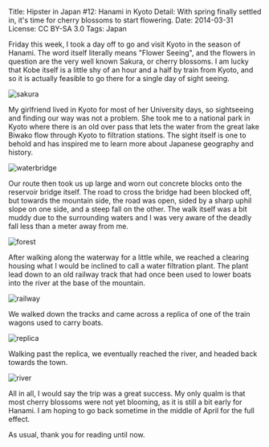 Title:   Hipster in Japan #12: Hanami in Kyoto
Detail:  With spring finally settled in, it's time for cherry blossoms to start flowering.
Date:    2014-03-31
License: CC BY-SA 3.0
Tags:    Japan

Friday this week, I took a day off to go and visit Kyoto in the season of
Hanami. The word itself literally means "Flower Seeing", and the flowers in
question are the very well known Sakura, or cherry blossoms. I am lucky that
Kobe itself is a little shy of an hour and a half by train from Kyoto, and so it
is actually feasible to go there for a single day of sight seeing.

![sakura]

My girlfriend lived in Kyoto for most of her University days, so sightseeing and
finding our way was not a problem. She took me to a national park in Kyoto where
there is an old over pass that lets the water from the great lake Biwako flow
through Kyoto to filtration stations. The sight itself is one to behold and has
inspired me to learn more about Japanese geography and history.

![waterbridge]

Our route then took us up large and worn out concrete blocks onto the reservoir
bridge itself. The road to cross the bridge had been blocked off, but towards
the mountain side, the road was open, sided by a sharp uphil slope on one side,
and a steep fall on the other. The walk itself was a bit muddy due to the
surrounding waters and I was very aware of the deadly fall less than a meter
away from me.

![forest]

After walking along the waterway for a little while, we reached a clearing
housing what I would be inclined to call a water filtration plant. The plant
lead down to an old railway track that had once been used to lower boats into
the river at the base of the mountain.

![railway]

We walked down the tracks and came across a replica of one of the train wagons
used to carry boats.

![replica]

Walking past the replica, we eventually reached the river, and headed back
towards the town.

![river]

All in all, I would say the trip was a great success. My only qualm is that most
cherry blossoms were not yet blooming, as it is still a bit early for Hanami. I
am hoping to go back sometime in the middle of April for the full effect.

As usual, thank you for reading until now.

[sakura]: https://lh4.googleusercontent.com/-wkxRJ0p2TVE/Uzen12ol0pI/AAAAAAAABjc/-PgTn6untpg/w674-h899-no/10003526_702188319841448_1368881604_n.jpg "A blooming cherry blossom"
[waterbridge]: https://lh3.googleusercontent.com/-cPd7YDcl9Cs/Uzen14PX6_I/AAAAAAAABjc/MHtwZzOZs8I/w960-h720-no/1458650_702189163174697_1611746400_n.jpg "The water bridge carries the water of lake Biwako"
[forest]: https://lh5.googleusercontent.com/-lcO6Is8-dwY/Uzen18faguI/AAAAAAAABjc/I-lKYL9QyfA/w674-h899-no/1966824_702189076508039_677674730_n.jpg "Walking with the waterway along the mountain side"
[railway]: https://lh6.googleusercontent.com/-DX4ktVN0hfw/Uzen10HGBeI/AAAAAAAABjc/NlEgLJcbFdU/w960-h720-no/10014704_702188949841385_843693530_n.jpg "Old tracks used to lower boats into the river"
[replica]: https://lh4.googleusercontent.com/-Darhx1SC3hU/Uzen19OoSwI/AAAAAAAABjc/odAKhcfbD-U/w960-h720-no/1385096_702188869841393_2137084646_n.jpg "A replica of the boats that used to be lowered into the river"
[river]: https://lh3.googleusercontent.com/-qSJDEQvOGsc/Uzen155arXI/AAAAAAAABjc/SXA28la7dIA/s899-no/10152000_702188686508078_1811207244_n.jpg "The river at the bottom of the mountain"